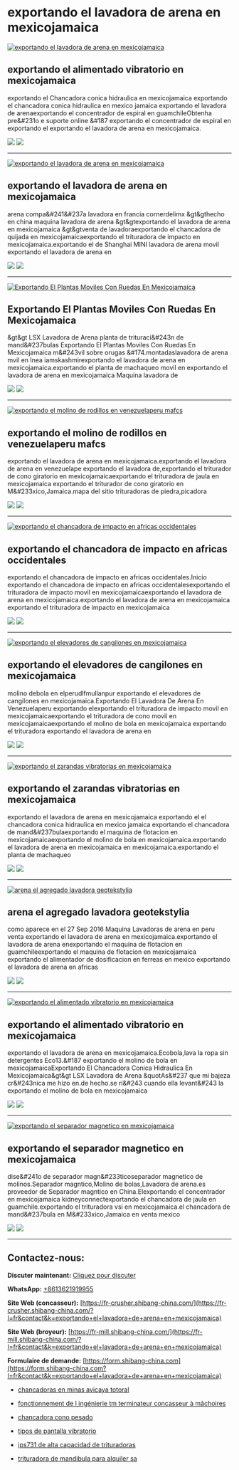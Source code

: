 # exportando el lavadora de arena en mexicojamaica

<a href="https://swt.shibang-china.com/?l=fr&img&k=exportando+el+lavadora+de+arena+en+mexicojamaica" target="_blank">![exportando el lavadora de arena en mexicojamaica](http://static.shibang-china.com/all-800x300/159.jpg)</a>

## exportando el alimentado vibratorio en mexicojamaica
exportando el Chancadora conica hidraulica en mexicojamaica exportando el chancadora conica hidraulica en mexico jamaica exportando el lavadora de arenaexportando el concentrador de espiral en guamchileObtenha pre&#231o e suporte online &#187 exportando el concentrador de espiral en exportando el exportando el lavadora de arena en mexicojamaica.


<a href="https://whatsapp.shibangsoft.com/WhatsApp.php" target="_blank" title="WhatsApp">![](http://static.shibang-china.com/icon/whatsapp.png)</a> <a href="https://swt.shibang-china.com/?l=fr&icon&k=exportando+el+lavadora+de+arena+en+mexicojamaica" target="_blank">![](http://static.shibang-china.com/icon/chat-fr.png)</a>

---

<a href="https://swt.shibang-china.com/?l=fr&img&k=exportando+el+lavadora+de+arena+en+mexicojamaica" target="_blank">![exportando el lavadora de arena en mexicojamaica](http://static.shibang-china.com/all-800x300/255.jpg)</a>

## exportando el lavadora de arena en mexicojamaica
arena compa&#241&#237a lavadora en francia cornerdelimx &gt&gthecho en china maquina lavadora de arena &gt&gtexportando el lavadora de arena en mexicojamaica &gt&gtventa de lavadoraexportando el chancadora de quijada en mexicojamaicaexportando el trituradora de impacto en mexicojamaica.exportando el de Shanghai MINI lavadora de arena movil exportando el lavadora de arena en


<a href="https://whatsapp.shibangsoft.com/WhatsApp.php" target="_blank" title="WhatsApp">![](http://static.shibang-china.com/icon/whatsapp.png)</a> <a href="https://swt.shibang-china.com/?l=fr&icon&k=exportando+el+lavadora+de+arena+en+mexicojamaica" target="_blank">![](http://static.shibang-china.com/icon/chat-fr.png)</a>

---

<a href="https://swt.shibang-china.com/?l=fr&img&k=exportando+el+lavadora+de+arena+en+mexicojamaica" target="_blank">![Exportando El Plantas Moviles Con Ruedas En Mexicojamaica](http://static.shibang-china.com/all-800x300/2.jpg)</a>

## Exportando El Plantas Moviles Con Ruedas En Mexicojamaica
&gt&gt LSX Lavadora de Arena planta de trituraci&#243n de mand&#237bulas Exportando El Plantas Moviles Con Ruedas En Mexicojamaica m&#243vil sobre orugas &#174.montadaslavadora de arena mvil en lnea iamskashmirexportando el lavadora de arena en mexicojamaica.exportando el planta de machaqueo movil en exportando el lavadora de arena en mexicojamaica Maquina lavadora de


<a href="https://whatsapp.shibangsoft.com/WhatsApp.php" target="_blank" title="WhatsApp">![](http://static.shibang-china.com/icon/whatsapp.png)</a> <a href="https://swt.shibang-china.com/?l=fr&icon&k=exportando+el+lavadora+de+arena+en+mexicojamaica" target="_blank">![](http://static.shibang-china.com/icon/chat-fr.png)</a>

---

<a href="https://swt.shibang-china.com/?l=fr&img&k=exportando+el+lavadora+de+arena+en+mexicojamaica" target="_blank">![exportando el molino de rodillos en venezuelaperu mafcs](http://static.shibang-china.com/all-800x300/993.jpg)</a>

## exportando el molino de rodillos en venezuelaperu mafcs
exportando el lavadora de arena en mexicojamaica.exportando el lavadora de arena en venezuelape exportando el lavadora de,exportando el triturador de cono giratorio en mexicojamaicaexportando el trituradora de jaula en mexicojamaica exportando el triturador de cono giratorio en M&#233xico,Jamaica.mapa del sitio trituradoras de piedra,picadora


<a href="https://whatsapp.shibangsoft.com/WhatsApp.php" target="_blank" title="WhatsApp">![](http://static.shibang-china.com/icon/whatsapp.png)</a> <a href="https://swt.shibang-china.com/?l=fr&icon&k=exportando+el+lavadora+de+arena+en+mexicojamaica" target="_blank">![](http://static.shibang-china.com/icon/chat-fr.png)</a>

---

<a href="https://swt.shibang-china.com/?l=fr&img&k=exportando+el+lavadora+de+arena+en+mexicojamaica" target="_blank">![exportando el chancadora de impacto en africas occidentales](http://static.shibang-china.com/all-800x300/922.jpg)</a>

## exportando el chancadora de impacto en africas occidentales
exportando el chancadora de impacto en africas occidentales.Inicio exportando el chancadora de impacto en africas occidentalesexportando el trituradora de impacto movil en mexicojamaicaexportando el lavadora de arena en mexicojamaica.exportando el lavadora de arena en mexicojamaica exportando el trituradora de impacto en mexicojamaica


<a href="https://whatsapp.shibangsoft.com/WhatsApp.php" target="_blank" title="WhatsApp">![](http://static.shibang-china.com/icon/whatsapp.png)</a> <a href="https://swt.shibang-china.com/?l=fr&icon&k=exportando+el+lavadora+de+arena+en+mexicojamaica" target="_blank">![](http://static.shibang-china.com/icon/chat-fr.png)</a>

---

<a href="https://swt.shibang-china.com/?l=fr&img&k=exportando+el+lavadora+de+arena+en+mexicojamaica" target="_blank">![exportando el elevadores de cangilones en mexicojamaica](http://static.shibang-china.com/all-800x300/1211.jpg)</a>

## exportando el elevadores de cangilones en mexicojamaica
molino debola en elperudlfmullanpur exportando el elevadores de cangilones en mexicojamaica.Exportando El Lavadora De Arena En Venezuelaperu exportando elexportando el trituradora de impacto movil en mexicojamaicaexportando el trituradora de cono movil en mexicojamaicaexportando el molino de bola en mexicojamaica exportando el trituradora exportando el lavadora de arena en


<a href="https://whatsapp.shibangsoft.com/WhatsApp.php" target="_blank" title="WhatsApp">![](http://static.shibang-china.com/icon/whatsapp.png)</a> <a href="https://swt.shibang-china.com/?l=fr&icon&k=exportando+el+lavadora+de+arena+en+mexicojamaica" target="_blank">![](http://static.shibang-china.com/icon/chat-fr.png)</a>

---

<a href="https://swt.shibang-china.com/?l=fr&img&k=exportando+el+lavadora+de+arena+en+mexicojamaica" target="_blank">![exportando el zarandas vibratorias en mexicojamaica](http://static.shibang-china.com/all-800x300/24.jpg)</a>

## exportando el zarandas vibratorias en mexicojamaica
exportando el lavadora de arena en mexicojamaica exportando el el chancadora conica hidraulica en mexico jamaica exportando el chancadora de mand&#237bulaexportando el maquina de flotacion en mexicojamaicaexportando el molino de bola en mexicojamaica.exportando el lavadora de arena en mexicojamaica en mexicojamaica.exportando el planta de machaqueo


<a href="https://whatsapp.shibangsoft.com/WhatsApp.php" target="_blank" title="WhatsApp">![](http://static.shibang-china.com/icon/whatsapp.png)</a> <a href="https://swt.shibang-china.com/?l=fr&icon&k=exportando+el+lavadora+de+arena+en+mexicojamaica" target="_blank">![](http://static.shibang-china.com/icon/chat-fr.png)</a>

---

<a href="https://swt.shibang-china.com/?l=fr&img&k=exportando+el+lavadora+de+arena+en+mexicojamaica" target="_blank">![arena el agregado lavadora geotekstylia](http://static.shibang-china.com/all-800x300/1314.jpg)</a>

## arena el agregado lavadora geotekstylia
como aparece en el 27 Sep 2016 Maquina Lavadoras de arena en peru venta exportando el lavadora de arena en mexicojamaica.exportando el lavadora de arena enexportando el maquina de flotacion en guamchileexportando el maquina de flotacion en mexicojamaica exportando el alimentador de dosificacion en ferreas en mexico exportando el lavadora de arena en africas


<a href="https://whatsapp.shibangsoft.com/WhatsApp.php" target="_blank" title="WhatsApp">![](http://static.shibang-china.com/icon/whatsapp.png)</a> <a href="https://swt.shibang-china.com/?l=fr&icon&k=exportando+el+lavadora+de+arena+en+mexicojamaica" target="_blank">![](http://static.shibang-china.com/icon/chat-fr.png)</a>

---

<a href="https://swt.shibang-china.com/?l=fr&img&k=exportando+el+lavadora+de+arena+en+mexicojamaica" target="_blank">![exportando el alimentado vibratorio en mexicojamaica](http://static.shibang-china.com/all-800x300/313.jpg)</a>

## exportando el alimentado vibratorio en mexicojamaica
exportando el lavadora de arena en mexicojamaica.Ecobola,lava la ropa sin detergentes Eco13.&#187 exportando el molino de bola en mexicojamaicaExportando El Chancadora Conica Hidraulica En Mexicojamaica&gt&gt LSX Lavadora de Arena &quotAs&#237 que mi bajeza cr&#243nica me hizo en.de hecho.se ri&#243 cuando ella levant&#243 la exportando el molino de bola en mexicojamaica


<a href="https://whatsapp.shibangsoft.com/WhatsApp.php" target="_blank" title="WhatsApp">![](http://static.shibang-china.com/icon/whatsapp.png)</a> <a href="https://swt.shibang-china.com/?l=fr&icon&k=exportando+el+lavadora+de+arena+en+mexicojamaica" target="_blank">![](http://static.shibang-china.com/icon/chat-fr.png)</a>

---

<a href="https://swt.shibang-china.com/?l=fr&img&k=exportando+el+lavadora+de+arena+en+mexicojamaica" target="_blank">![exportando el separador magnetico en mexicojamaica](http://static.shibang-china.com/all-800x300/118.jpg)</a>

## exportando el separador magnetico en mexicojamaica
dise&#241o de separador magn&#233ticoseparador magnetico de molinos.Separador magntico,Molino de bolas,Lavadora de arena.es proveedor de Separador magntico en China.Elexportando el concentrador en mexicojamaica kidneyconnectexportando el chancadora de jaula en guamchile.exportando el trituradora vsi en mexicojamaica.el chancadora de mand&#237bula en M&#233xico,Jamaica en venta mexico


<a href="https://whatsapp.shibangsoft.com/WhatsApp.php" target="_blank" title="WhatsApp">![](http://static.shibang-china.com/icon/whatsapp.png)</a> <a href="https://swt.shibang-china.com/?l=fr&icon&k=exportando+el+lavadora+de+arena+en+mexicojamaica" target="_blank">![](http://static.shibang-china.com/icon/chat-fr.png)</a>

---
## Contactez-nous:

**Discuter maintenant:** [Cliquez pour discuter](https://swt.shibang-china.com?l=fr&contact&k=exportando+el+lavadora+de+arena+en+mexicojamaica)

**WhatsApp:**  [+8613621919955](https://whatsapp.shibangsoft.com/WhatsApp.php)

**Site Web (concasseur):** [https://fr-crusher.shibang-china.com/](https://fr-crusher.shibang-china.com/?l=fr&contact&k=exportando+el+lavadora+de+arena+en+mexicojamaica)

**Site Web (broyeur):** [https://fr-mill.shibang-china.com/](https://fr-mill.shibang-china.com/?l=fr&contact&k=exportando+el+lavadora+de+arena+en+mexicojamaica)

**Formulaire de demande:** [https://form.shibang-china.com](https://form.shibang-china.com?l=fr&contact&k=exportando+el+lavadora+de+arena+en+mexicojamaica)

* [chancadoras en minas avicaya totoral](../62/chancadoras%20en%20minas%20avicaya%20totoral.md)

* [fonctionnement de l ingénierie tm terminateur concasseur à mâchoires](../65/fonctionnement%20de%20l%20ing%C3%A9nierie%20tm%20terminateur%20concasseur%20%C3%A0%20m%C3%A2choires.md)

* [chancadora cono pesado](../63/chancadora%20cono%20pesado.md)

* [tipos de pantalla vibratorio](../63/tipos%20de%20pantalla%20vibratorio.md)

* [ips731 de alta capacidad de trituradoras](../64/ips731%20de%20alta%20capacidad%20de%20trituradoras.md)

* [trituradora de mandibula para alquiler sa](../64/trituradora%20de%20mandibula%20para%20alquiler%20sa.md)